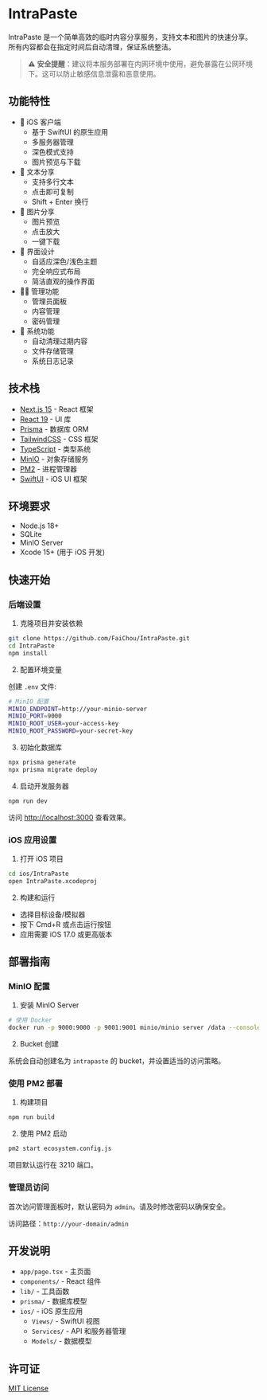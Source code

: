 # IntraPaste

IntraPaste 是一个简单高效的临时内容分享服务，支持文本和图片的快速分享。所有内容都会在指定时间后自动清理，保证系统整洁。

> ⚠️ **安全提醒**：建议将本服务部署在内网环境中使用，避免暴露在公网环境下。这可以防止敏感信息泄露和恶意使用。

## 功能特性

- 📱 iOS 客户端
  - 基于 SwiftUI 的原生应用
  - 多服务器管理
  - 深色模式支持
  - 图片预览与下载
- 📝 文本分享
  - 支持多行文本
  - 点击即可复制
  - Shift + Enter 换行
- 📸 图片分享
  - 图片预览
  - 点击放大
  - 一键下载
- 🎨 界面设计
  - 自适应深色/浅色主题
  - 完全响应式布局
  - 简洁直观的操作界面
- 👨‍💼 管理功能
  - 管理员面板
  - 内容管理
  - 密码管理
- 🧹 系统功能
  - 自动清理过期内容
  - 文件存储管理
  - 系统日志记录

## 技术栈

- [Next.js 15](https://nextjs.org/) - React 框架
- [React 19](https://react.dev/) - UI 库
- [Prisma](https://www.prisma.io/) - 数据库 ORM
- [TailwindCSS](https://tailwindcss.com/) - CSS 框架
- [TypeScript](https://www.typescriptlang.org/) - 类型系统
- [MinIO](https://min.io/) - 对象存储服务
- [PM2](https://pm2.keymetrics.io/) - 进程管理器
- [SwiftUI](https://developer.apple.com/xcode/swiftui/) - iOS UI 框架

## 环境要求

- Node.js 18+
- SQLite
- MinIO Server
- Xcode 15+ (用于 iOS 开发)

## 快速开始

### 后端设置

1. 克隆项目并安装依赖

```bash
git clone https://github.com/FaiChou/IntraPaste.git
cd IntraPaste
npm install
```

2. 配置环境变量

创建 `.env` 文件:

```bash
# MinIO 配置
MINIO_ENDPOINT=http://your-minio-server
MINIO_PORT=9000
MINIO_ROOT_USER=your-access-key
MINIO_ROOT_PASSWORD=your-secret-key
```

3. 初始化数据库

```bash
npx prisma generate
npx prisma migrate deploy
```

4. 启动开发服务器

```bash
npm run dev
```

访问 [http://localhost:3000](http://localhost:3000) 查看效果。

### iOS 应用设置

1. 打开 iOS 项目

```bash
cd ios/IntraPaste
open IntraPaste.xcodeproj
```

2. 构建和运行
- 选择目标设备/模拟器
- 按下 Cmd+R 或点击运行按钮
- 应用需要 iOS 17.0 或更高版本

## 部署指南

### MinIO 配置

1. 安装 MinIO Server

```bash
# 使用 Docker
docker run -p 9000:9000 -p 9001:9001 minio/minio server /data --console-address ":9001"
```

2. Bucket 创建

系统会自动创建名为 `intrapaste` 的 bucket，并设置适当的访问策略。

### 使用 PM2 部署

1. 构建项目

```bash
npm run build
```

2. 使用 PM2 启动

```bash
pm2 start ecosystem.config.js
```

项目默认运行在 3210 端口。

### 管理员访问

首次访问管理面板时，默认密码为 `admin`。请及时修改密码以确保安全。

访问路径：`http://your-domain/admin`

## 开发说明

- `app/page.tsx` - 主页面
- `components/` - React 组件
- `lib/` - 工具函数
- `prisma/` - 数据库模型
- `ios/` - iOS 原生应用
  - `Views/` - SwiftUI 视图
  - `Services/` - API 和服务器管理
  - `Models/` - 数据模型

## 许可证

[MIT License](LICENSE) 